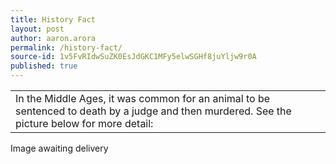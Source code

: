 ```yaml
---
title: History Fact
layout: post
author: aaron.arora
permalink: /history-fact/
source-id: 1v5FvRIdwSuZK0EsJdGKC1MFy5elwSGHf8juYljw9r0A
published: true
---
```

<table>
  <tr>
    <td>In the Middle Ages, it was common for an animal to be sentenced to death by a judge and then murdered. See the picture below for more detail:</td>
  </tr>
</table>


Image awaiting delivery

